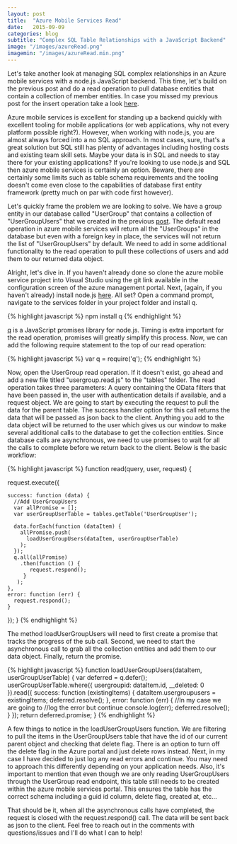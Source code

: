 ```yaml
---
layout: post
title:  "Azure Mobile Services Read"
date:   2015-09-09
categories: blog
subtitle: "Complex SQL Table Relationships with a JavaScript Backend"
image: "/images/azureRead.png"
imagemin: "/images/azureRead.min.png"
---
```



Let's take another look at managing SQL complex relationships in an Azure mobile services with a node.js JavaScript backend. This time, let's build on the previous post and do a read operation to pull database entities that contain a collection of member entities. In case you missed my previous post for the insert operation take a look [here](http://jameshuffaker.com/#!/blog/azure-mobile-services-insert).

Azure mobile services is excellent for standing up a backend quickly with excellent tooling for mobile applications (or web applications, why not every platform possible right?).  However, when working with node.js, you are almost always forced into a no SQL approach. In most cases, sure, that's a great solution but SQL still has plenty of advantages including hosting costs and existing team skill sets. Maybe your data is in SQL and needs to stay there for your existing applications? If you're looking to use node.js and SQL then azure mobile services is certainly an option. Beware, there are certainly some limits such as table schema requirements and the tooling doesn't come even close to the capabilities of database first entity framework (pretty much on par with code first however).

Let's quickly frame the problem we are looking to solve. We have a group entity in our database called "UserGroup" that contains a collection of "UserGroupUsers" that we created in the previous [post](http://jameshuffaker.com/#!/blog/azure-mobile-services-insert). The default read operation in azure mobile services will return all the "UserGroups" in the database but even with a foreign key in place, the services will not return the list of "UserGroupUsers" by default. We need to add in some additional functionality to the read operation to pull these collections of users and add them to our returned data object.

Alright, let's dive in. If you haven't already done so clone the azure mobile service project into Visual Studio using the git link available in the configuration screen of the azure management portal. Next, (again, if you haven't already) install node.js [here](https://nodejs.org/). All set? Open a command prompt, navigate to the services folder in your project folder and install q.

{% highlight javascript %}
npm install q
{% endhighlight %}

[q](https://github.com/kriskowal/q) is a JavaScript promises library for node.js. Timing is extra important for the read operation, promises will greatly simplify this process. Now, we can add the following require statement to the top of our read operation:

{% highlight javascript %}
var q = require('q');
{% endhighlight %}

Now, open the UserGroup read operation. If it doesn't exist, go ahead and add a new file titled "usergroup.read.js" to the "tables" folder. The read operation takes three parameters: A query containing the OData filters that have been passed in, the user with authentication details if available, and a request object. We are going to start by executing the request to pull the data for the parent table. The success handler option for this call returns the data that will be passed as json back to the client. Anything you add to the data object will be returned to the user which gives us our window to make several additional calls to the database to get the collection entities. Since database calls are asynchronous, we need to use promises to wait for all the calls to complete before we return back to the client. Below is the basic workflow:

{% highlight javascript %}
function read(query, user, request) {
  
  request.execute({
    
    success: function (data) {
      //Add UserGroupUsers
      var allPromise = [];
      var userGroupUserTable = tables.getTable('UserGroupUser');
      
      data.forEach(function (dataItem) {
        allPromise.push(
          loadUserGroupUsers(dataItem, userGroupUserTable)
        );
      });
      q.all(allPromise)
        .then(function () {
           request.respond();
         }
       );
    },
    error: function (err) {
      request.respond();
    }
  });
}
{% endhighlight %}

The method loadUserGroupUsers will need to first create a promise that tracks the progress of the sub call. Second, we need to start the asynchronous call to grab all the collection entities and add them to our data object. Finally, return the promise.

{% highlight javascript %}
function loadUserGroupUsers(dataItem, userGroupUserTable) {
  var deferred = q.defer();
  userGroupUserTable.where({
    usergroupid: dataItem.id,
    __deleted: 0
  }).read({
    success: function (existingItems) {
      dataItem.usergroupusers = existingItems;
      deferred.resolve();
    },
    error: function (err) {
      //In my case we are going to
      //log the error but continue
      console.log(err);
      deferred.resolve();
    }
  });
  return deferred.promise;
}
{% endhighlight %}

A few things to notice in the loadUserGroupUsers function. We are filtering to pull the items in the UserGroupUsers table that have the id of our current parent object and checking that delete flag. There is an option to turn off the delete flag in the Azure portal and just delete rows instead. Next, in my case I have decided to just log any read errors and continue. You may need to approach this differently depending on your application needs. Also, it's important to mention that even though we are only reading UserGroupUsers through the UserGroup read endpoint, this table still needs to be created within the azure mobile services portal. This ensures the table has the correct schema including a guid id column, delete flag, created at, etc...

That should be it, when all the asynchronous calls have completed, the request is closed with the request.respond() call. The data will be sent back as json to the client. Feel free to reach out in the comments with questions/issues and I'll do what I can to help!